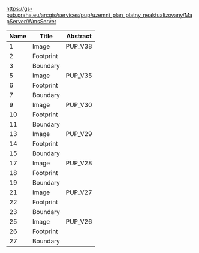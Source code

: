https://gs-pub.praha.eu/arcgis/services/pup/uzemni_plan_platny_neaktualizovany/MapServer/WmsServer

|Name|Title|Abstract|
|--|--|--|
|1|Image|PUP_V38|
|2|Footprint||
|3|Boundary||
|5|Image|PUP_V35|
|6|Footprint||
|7|Boundary||
|9|Image|PUP_V30|
|10|Footprint||
|11|Boundary||
|13|Image|PUP_V29|
|14|Footprint||
|15|Boundary||
|17|Image|PUP_V28|
|18|Footprint||
|19|Boundary||
|21|Image|PUP_V27|
|22|Footprint||
|23|Boundary||
|25|Image|PUP_V26|
|26|Footprint||
|27|Boundary||

